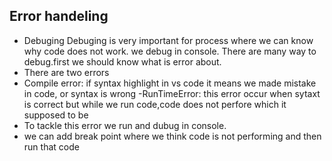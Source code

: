 ## Error handeling 
- Debuging
Debuging is very important for process where we can know why code does not work.
we debug in console. There are many way to debug.first we should know what is error about.
- There are two errors
- Compile error: if syntax highlight in vs code it means we made mistake in code, or syntax is wrong
-RunTimeError: this error occur when sytaxt is correct but while we run code,code does not perfore which it supposed to be
- To tackle this error we run and dubug in console.
- we can add break point where we think code is not performing and then run that code
